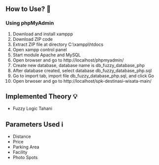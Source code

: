 ## How to Use? :memo:
### Using phpMyAdmin
1. Download and install xamppp
2. Download ZIP code
3. Extract ZIP file at directory C:\xampp\htdocs
4. Open xampp control panel
5. Start module Apache and MySQL 
6. Open browser and go to http://localhost/phpmyadmin/
7. Create new database, database name is db_fuzzy_database_php
8. After database created, select database db_fuzzy_database_php.sql
9. Go to import tab, import file db_fuzzy_database_php.sql, and click Go
10. Open brwoser and go to http://localhost/spk-destinasi-wisata-main/

## Implemented Theory :bulb:
- Fuzzy Logic Tahani

## Parameters Used :information_source:
- Distance
- Price
- Parking Area
- Facility
- Photo Spots
